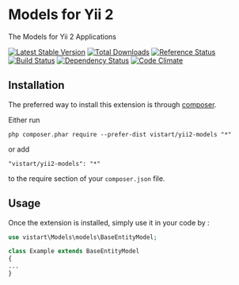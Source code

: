 Models for Yii 2
================
The Models for Yii 2 Applications

[![Latest Stable Version](https://poser.pugx.org/vistart/yii2-models/v/stable.png)](https://packagist.org/packages/vistart/yii2-models)
[![Total Downloads](https://poser.pugx.org/vistart/yii2-models/downloads.png)](https://packagist.org/packages/vistart/yii2-models)
[![Reference Status](https://www.versioneye.com/php/vistart:yii2-models/reference_badge.svg)](https://www.versioneye.com/php/vistart:yii2-models/references)
[![Build Status](https://img.shields.io/travis/vistart/yii2-models.svg)](http://travis-ci.org/vistart/yii2-models)
[![Dependency Status](https://www.versioneye.com/php/vistart:yii2-models/dev-master/badge.png)](https://www.versioneye.com/php/vistart:yii2-models/dev-master)
[![Code Climate](https://img.shields.io/codeclimate/github/vistart/yii2-models.svg)](https://codeclimate.com/github/vistart/yii2-models)

Installation
------------

The preferred way to install this extension is through [composer](http://getcomposer.org/download/).

Either run

```
php composer.phar require --prefer-dist vistart/yii2-models "*"
```

or add

```
"vistart/yii2-models": "*"
```

to the require section of your `composer.json` file.


Usage
-----

Once the extension is installed, simply use it in your code by  :

```php
use vistart\Models\models\BaseEntityModel;

class Example extends BaseEntityModel
{
...
}
```

